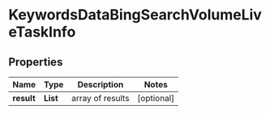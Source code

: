 # KeywordsDataBingSearchVolumeLiveTaskInfo


## Properties

| Name | Type | Description | Notes |
|------------ | ------------- | ------------- | -------------|
**result** | **List<KeywordsDataBingSearchVolumeLiveResultInfo>** | array of results |[optional]|